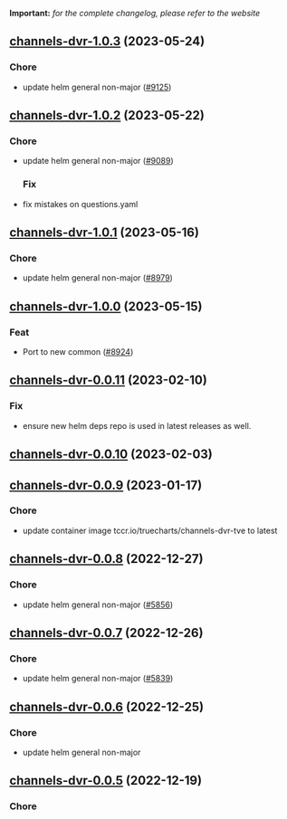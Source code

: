**Important:**
*for the complete changelog, please refer to the website*




## [channels-dvr-1.0.3](https://github.com/truecharts/charts/compare/channels-dvr-1.0.2...channels-dvr-1.0.3) (2023-05-24)

### Chore

- update helm general non-major ([#9125](https://github.com/truecharts/charts/issues/9125))
  
  


## [channels-dvr-1.0.2](https://github.com/truecharts/charts/compare/channels-dvr-1.0.1...channels-dvr-1.0.2) (2023-05-22)

### Chore

- update helm general non-major ([#9089](https://github.com/truecharts/charts/issues/9089))
  
  ### Fix

- fix mistakes on questions.yaml
  
  


## [channels-dvr-1.0.1](https://github.com/truecharts/charts/compare/channels-dvr-1.0.0...channels-dvr-1.0.1) (2023-05-16)

### Chore

- update helm general non-major ([#8979](https://github.com/truecharts/charts/issues/8979))
  
  


## [channels-dvr-1.0.0](https://github.com/truecharts/charts/compare/channels-dvr-0.0.11...channels-dvr-1.0.0) (2023-05-15)

### Feat

- Port to new common ([#8924](https://github.com/truecharts/charts/issues/8924))
  
  


## [channels-dvr-0.0.11](https://github.com/truecharts/charts/compare/channels-dvr-0.0.10...channels-dvr-0.0.11) (2023-02-10)

### Fix

- ensure new helm deps repo is used in latest releases as well.
  
  


## [channels-dvr-0.0.10](https://github.com/truecharts/charts/compare/channels-dvr-0.0.9...channels-dvr-0.0.10) (2023-02-03)




## [channels-dvr-0.0.9](https://github.com/truecharts/charts/compare/channels-dvr-0.0.8...channels-dvr-0.0.9) (2023-01-17)

### Chore

- update container image tccr.io/truecharts/channels-dvr-tve to latest
  
  


## [channels-dvr-0.0.8](https://github.com/truecharts/charts/compare/channels-dvr-0.0.7...channels-dvr-0.0.8) (2022-12-27)

### Chore

- update helm general non-major ([#5856](https://github.com/truecharts/charts/issues/5856))
  
  


## [channels-dvr-0.0.7](https://github.com/truecharts/charts/compare/channels-dvr-0.0.6...channels-dvr-0.0.7) (2022-12-26)

### Chore

- update helm general non-major ([#5839](https://github.com/truecharts/charts/issues/5839))
  
  


## [channels-dvr-0.0.6](https://github.com/truecharts/charts/compare/channels-dvr-0.0.5...channels-dvr-0.0.6) (2022-12-25)

### Chore

- update helm general non-major
  
  


## [channels-dvr-0.0.5](https://github.com/truecharts/charts/compare/channels-dvr-0.0.4...channels-dvr-0.0.5) (2022-12-19)

### Chore
